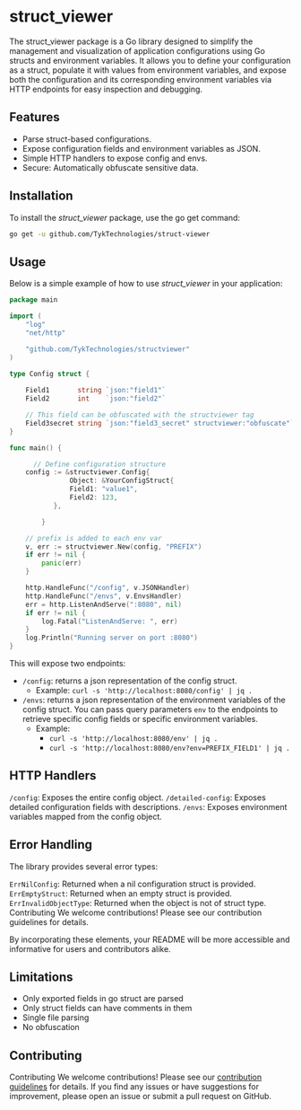 # struct_viewer

The struct_viewer package is a Go library designed to simplify the management and visualization of application configurations using Go structs and environment variables. It allows you to define your configuration as a struct, populate it with values from environment variables, and expose both the configuration and its corresponding environment variables via HTTP endpoints for easy inspection and debugging.

## Features

- Parse struct-based configurations.
- Expose configuration fields and environment variables as JSON.
- Simple HTTP handlers to expose config and envs.
- Secure: Automatically obfuscate sensitive data.

## Installation

To install the *struct_viewer* package, use the go get command:

```bash
go get -u github.com/TykTechnologies/struct-viewer
```

## Usage

Below is a simple example of how to use *struct_viewer* in your application:

```go
package main

import (
	"log"
	"net/http"

	"github.com/TykTechnologies/structviewer"
)

type Config struct {
	
	Field1       string `json:"field1"`
	Field2       int    `json:"field2"`

	// This field can be obfuscated with the structviewer tag
	Field3secret string `json:"field3_secret" structviewer:"obfuscate"` 
}

func main() {

	  // Define configuration structure
  	config := &structviewer.Config{
               Object: &YourConfigStruct{
   		       Field1: "value1",
  		       Field2: 123,
   	       },

        }

	// prefix is added to each env var
	v, err := structviewer.New(config, "PREFIX")
	if err != nil {
		panic(err)
	}

	http.HandleFunc("/config", v.JSONHandler)
	http.HandleFunc("/envs", v.EnvsHandler)
	err = http.ListenAndServe(":8080", nil)
	if err != nil {
		log.Fatal("ListenAndServe: ", err)
	}
	log.Println("Running server on port :8080")
}
```

This will expose two endpoints:

- `/config`: returns a json representation of the config struct.
  - Example: `curl -s 'http://localhost:8080/config' | jq .`
- `/envs`: returns a json representation of the environment variables of the config struct.
   You can pass query parameters `env` to the endpoints to retrieve specific config fields or specific environment variables.
   - Example:
     - `curl -s 'http://localhost:8080/env' | jq .`
     - `curl -s 'http://localhost:8080/env?env=PREFIX_FIELD1' | jq .`

## HTTP Handlers
`/config`: Exposes the entire config object.
`/detailed-config`: Exposes detailed configuration fields with descriptions.
`/envs`: Exposes environment variables mapped from the config object.


## Error Handling
The library provides several error types:

`ErrNilConfig`: Returned when a nil configuration struct is provided.
`ErrEmptyStruct`: Returned when an empty struct is provided.
`ErrInvalidObjectType`: Returned when the object is not of struct type.
Contributing
We welcome contributions! Please see our contribution guidelines for details.

By incorporating these elements, your README will be more accessible and informative for users and contributors alike.


## Limitations

- Only exported fields in go struct are parsed
- Only struct fields can have comments in them
- Single file parsing
- No obfuscation

## Contributing

Contributing
We welcome contributions! Please see our [contribution guidelines](CONTRIBUTING.md) for details. If you find any issues or have suggestions for improvement, please open an issue or submit a pull request on GitHub.
